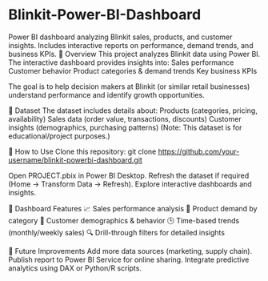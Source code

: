 # Blinkit-Power-BI-Dashboard
Power BI dashboard analyzing Blinkit sales, products, and customer insights. Includes interactive reports on performance, demand trends, and business KPIs.
🔹 Overview
This project analyzes Blinkit data using Power BI.
The interactive dashboard provides insights into:
Sales performance
Customer behavior
Product categories & demand trends
Key business KPIs

The goal is to help decision makers at Blinkit (or similar retail businesses) understand performance and identify growth opportunities.


🔹 Dataset
The dataset includes details about:
Products (categories, pricing, availability)
Sales data (order value, transactions, discounts)
Customer insights (demographics, purchasing patterns)
(Note: This dataset is for educational/project purposes.)

🔹 How to Use
Clone this repository:
git clone https://github.com/your-username/blinkit-powerbi-dashboard.git

Open PROJECT.pbix in Power BI Desktop.
Refresh the dataset if required (Home → Transform Data → Refresh).
Explore interactive dashboards and insights.

🔹 Dashboard Features
📈 Sales performance analysis
🛒 Product demand by category
👥 Customer demographics & behavior
🕒 Time-based trends (monthly/weekly sales)
🔍 Drill-through filters for detailed insights

🔹 Future Improvements
Add more data sources (marketing, supply chain).
Publish report to Power BI Service for online sharing.
Integrate predictive analytics using DAX or Python/R scripts.
